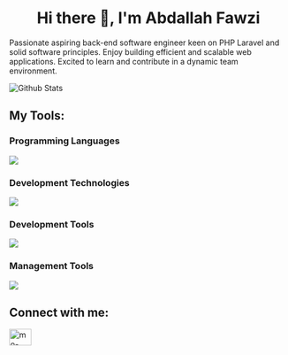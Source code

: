 <h1 align="center">Hi there 👋, I'm Abdallah Fawzi</h1>


Passionate aspiring back-end software engineer keen on PHP Laravel and solid software principles. Enjoy building efficient and scalable web applications. Excited to learn and contribute in a dynamic team environment.<br>

![Github Stats](https://github-readme-stats.vercel.app/api?username=abdallah-salama2&bg_color=30,FF9933,CC6600&title_color=FFF&text_color=fff)


<h2>My Tools:</h2>

<h3>Programming Languages</h3>
<p>
  <a href="https://www.linkedin.com/in/abdallah-salamah/" target="_blank">
    <img src="https://skillicons.dev/icons?i=js,ts,php,python,c,cpp,dart,java,bash,md" />
  </a>
</p>

<h3>Development Technologies</h3>
<p>
  <a href="https://www.linkedin.com/in/abdallah-salamah/" target="_blank">
    <img src="https://skillicons.dev/icons?i=html,css,bootstrap,tailwind,babel,mysql,react,vite,fluuter,inertia,vue,postgres" />
  </a>
</p>

<h3>Development Tools</h3>
<p>
  <a href="https://www.linkedin.com/in/abdallah-salamah/" target="_blank">
    <img src="https://skillicons.dev/icons?i=windows,powershell,docker,nginx,postman,vim,emacs,vscode,phpstorm,discord,bots,stackoverflow,figma,codepen" />
  </a>
</p>

<h3>Management Tools</h3>
<p>
  <a href="https://www.linkedin.com/in/abdallah-salamah/" target="_blank">
    <img src="https://skillicons.dev/icons?i=github,githubactions,azure,gcp,notion,vercel,gmail" />
  </a>
</p>
  
<!--
**mo-abdel-samie/mo-abdel-samie** is a ✨ _special_ ✨ repository because its `README.md` (this file) appears on your GitHub profile.

Here are some ideas to get you started:

- 🔭 I’m currently working on ...
- 🌱 I’m currently learning ...
- 👯 I’m looking to collaborate on ...
- 🤔 I’m looking for help with ...
- 💬 Ask me about ...
- 📫 How to reach me: ...
- 😄 Pronouns: ...
- ⚡ Fun fact: ...
-->


<h2 align="left">Connect with me:</h2>
<p align="left">
<a href="https://www.linkedin.com/in/mo-abdel-samie/" target="_blank"><img align="center" src="https://raw.githubusercontent.com/rahuldkjain/github-profile-readme-generator/master/src/images/icons/Social/linked-in-alt.svg" alt="mo-abdel-samie" height="30" width="40" /></a>
</p>
